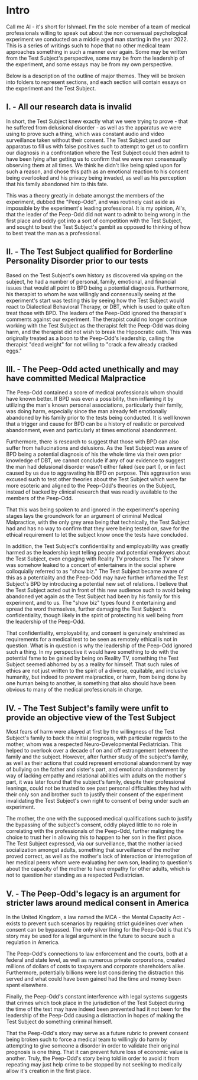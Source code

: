 # Intro

Call me Al - it's short for Ishmael. I'm the sole member of a team of medical professionals willing to speak out about the non consensual psychological experiment we conducted on a middle aged man starting in the year 2022. This is a series of writings such to hope that no other medical team approaches something in such a manner ever again. Some may be written from the Test Subject's perspective, some may be from the leadership of the experiment, and some essays may be from my own perspective.

Below is a description of the outline of major themes. They will be broken into folders to represent sections, and each section will contain essays on the experiment and the Test Subject.

## I. - All our research data is invalid

In short, the Test Subject knew exactly what we were trying to prove - that he suffered from delusional disorder - as well as the apparatus we were using to prove such a thing, which was constant audio and video surveillance taken without their consent. The Test Subject used our apparatus to fill us with false positives such to attempt to get us to confirm our diagnosis in a confrontation where the Test Subject could then admit to have been lying after getting us to confirm that we were non consensually observing them at all times. We think he didn't like being spied upon for such a reason, and chose this path as an emotional reaction to his consent being overlooked and his privacy being invaded, as well as his perception that his family abandoned him to this fate.

This was a theory greatly in debate amongst the members of the experiment, dubbed the "Peep-Odd", and was routinely cast aside as impossible by the experiment's leading professional. It is my opinion, Al's, that the leader of the Peep-Odd did not want to admit to being wrong in the first place and oddly got into a sort of competition with the Test Subject, and sought to best the Test Subject's gambit as opposed to thinking of how to best treat the man as a professional.

## II. - The Test Subject qualified for Borderline Personality Disorder prior to our tests

Based on the Test Subject's own history as discovered via spying on the subject, he had a number of personal, family, emotional, and financial issues that would all point to BPD being a potential diagnosis. Furthermore, his therapist to whom he was willingly and consensually seeing at the experiment's start was testing this by seeing how the Test Subject would react to Dialectical Behavioral Therapy, or DBT, which is used to quite often treat those with BPD. The leaders of the Peep-Odd ignored the therapist's comments against our experiment. The therapist could no longer continue working with the Test Subject as the therapist felt the Peep-Odd was doing harm, and the therapist did not wish to break the Hippocratic oath. This was originally treated as a boon to the Peep-Odd's leadership, calling the therapist "dead weight" for not willing to "crack a few already cracked eggs."

## III. - The Peep-Odd acted unethically and may have committed Medical Malpractice

The Peep-Odd contained a score of medical professionals whom should have known better. If BPD was even a possibility, then inflaming it by utilizing the man's known personal associations, particularly their family, was doing harm, especially since the man already felt emotionally abandoned by his family prior to the tests being conducted. It is well known that a trigger and cause for BPD can be a history of realistic or perceived abandonment, even and particularly at times emotional abandonment.

Furthermore, there is research to suggest that those with BPD can also suffer from hallucinations and delusions. As the Test Subject was aware of BPD being a potential diagnosis of his the whole time via their own prior knowledge of DBT, we cannot conclude if any of our evidence to suggest the man had delusional disorder wasn't either faked (see part I), or in fact caused by us due to aggravating his BPD on purpose. This aggravation was excused such to test other theories about the Test Subject which were far more esoteric and aligned to the Peep-Odd's theories on the Subject, instead of backed by clinical research that was readily available to the members of the Peep-Odd.

That this was being spoken to and ignored in the experiment's opening stages lays the groundwork for an argument of criminal Medical Malpractice, with the only grey area being that technically, the Test Subject had and has no way to confirm that they were being tested on, save for the ethical requirement to let the subject know once the tests have concluded.

In addition, the Test Subject's confidentiality and employability was greatly harmed as the leadership kept telling people and potential employers about the Test Subject, even engaging with Reality TV producers. The TV show was somehow leaked to a concert of entertainers in the social sphere colloquially referred to as "show biz." The Test Subject became aware of this as a potentiality and the Peep-Odd may have further inflamed the Test Subject's BPD by introducing a potential new set of relations. I believe that the Test Subject acted out in front of this new audience such to avoid being abandoned yet again as the Test Subject had been by his family for this experiment, and to us. The "show biz" types found it entertaining and spread the word themselves, further damaging the Test Subject's confidentiality, though likely in the spirit of protecting his well being from the leadership of the Peep-Odd.

That confidentiality, employability, and consent is genuinely enshrined as requirements for a medical test to be seen as remotely ethical is not in question. What is in question is why the leadership of the Peep-Odd ignored such a thing. In my perspective it would have something to do with the potential fame to be gained by being on Reality TV, something the Test Subject seemed abhorred by as a reality for himself. That such rules of ethics are not just written to the spirit of a diverse, equitable, and inclusive humanity, but indeed to prevent malpractice, or harm, from being done by one human being to another, is something that also should have been obvious to many of the medical professionals in charge.

## IV. - The Test Subject's family were unfit to provide an objective view of the Test Subject

Most fears of harm were allayed at first by the willingness of the Test Subject's family to back the initial prognosis, with particular regards to the mother, whom was a respected Neuro-Developmental Pediatrician. This helped to overlook over a decade of on and off estrangement between the family and the subject. However, after further study of the subject's family, as well as their actions that could represent emotional abandonment by way of bullying on the father and sister's part, and emotional abandonment by way of lacking empathy and relational abilities with adults on the mother's part, it was later found that the subject's family, despite their professional leanings, could not be trusted to see past personal difficulties they had with their only son and brother such to justify their consent of the experiment invalidating the Test Subject's own right to consent of being under such an experiment.

The mother, the one with the supposed medical qualifications such to justify the bypassing of the subject's consent, oddly played little to no role in correlating with the professionals of the Peep-Odd, further maligning the choice to trust her in allowing this to happen to her son in the first place. The Test Subject expressed, via our surveillance, that the mother lacked socialization amongst adults, something that surveillance of the mother proved correct, as well as the mother's lack of interaction or interrogation of her medical peers whom were evaluating her own son, leading to question's about the capacity of the mother to have empathy for other adults, which is not to question her standing as a respected Pediatrician.

## V. - The Peep-Odd's legacy is an argument for stricter laws around medical consent in America

In the United Kingdom, a law named the MCA - the Mental Capacity Act - exists to prevent such scenarios by requiring strict guidelines over when consent can be bypassed. The only silver lining for the Peep-Odd is that it's story may be used for a legal argument in the future to secure such a regulation in America.

The Peep-Odd's connections to law enforcement and the courts, both at a federal and state level, as well as numerous private corporations, created millions of dollars of costs to taxpayers and corporate shareholders alike. Furthermore, potentially billions were lost considering the distraction this served and what could have been gained had the time and money been spent elsewhere.

Finally, the Peep-Odd's constant interference with legal systems suggests that crimes which took place in the jurisdiction of the Test Subject during the time of the test may have indeed been prevented had it not been for the leadership of the Peep-Odd causing a distraction in hopes of making the Test Subject do something criminal himself.

That the Peep-Odd's story may serve as a future rubric to prevent consent being broken such to force a medical team to willingly do harm by attempting to give someone a disorder in order to validate their original prognosis is one thing. That it can prevent future loss of economic value is another. Truly, the Peep-Odd's story being told in order to avoid it from repeating may just help crime to be stopped by not seeking to medically allow it's creation in the first place.
